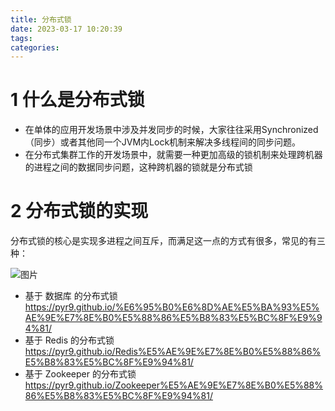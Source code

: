 ```yaml
---
title: 分布式锁
date: 2023-03-17 10:20:39
tags:
categories: 
---
```


# 1 什么是分布式锁

- 在单体的应用开发场景中涉及并发同步的时候，大家往往采用Synchronized（同步）或者其他同一个JVM内Lock机制来解决多线程间的同步问题。
- 在分布式集群工作的开发场景中，就需要一种更加高级的锁机制来处理跨机器的进程之间的数据同步问题，这种跨机器的锁就是分布式锁

# 2 分布式锁的实现

分布式锁的核心是实现多进程之间互斥，而满足这一点的方式有很多，常见的有三种：

![图片](https://panyuro.oss-cn-beijing.aliyuncs.com/640.png)

- 基于 数据库 的分布式锁  https://pyr9.github.io/%E6%95%B0%E6%8D%AE%E5%BA%93%E5%AE%9E%E7%8E%B0%E5%88%86%E5%B8%83%E5%BC%8F%E9%94%81/
- 基于 Redis 的分布式锁  https://pyr9.github.io/Redis%E5%AE%9E%E7%8E%B0%E5%88%86%E5%B8%83%E5%BC%8F%E9%94%81/
- 基于 Zookeeper 的分布式锁 https://pyr9.github.io/Zookeeper%E5%AE%9E%E7%8E%B0%E5%88%86%E5%B8%83%E5%BC%8F%E9%94%81/
